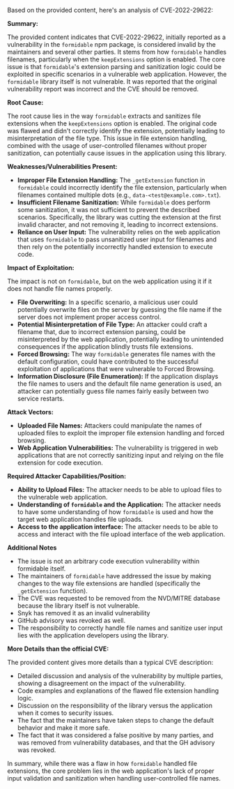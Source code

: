 Based on the provided content, here's an analysis of CVE-2022-29622:

**Summary:**

The provided content indicates that CVE-2022-29622, initially reported as a vulnerability in the `formidable` npm package, is considered invalid by the maintainers and several other parties. It stems from how `formidable` handles filenames, particularly when the `keepExtensions` option is enabled. The core issue is that `formidable`'s extension parsing and sanitization logic could be exploited in specific scenarios in a vulnerable web application. However, the `formidable` library itself is not vulnerable. It was reported that the original vulnerability report was incorrect and the CVE should be removed.

**Root Cause:**

The root cause lies in the way `formidable` extracts and sanitizes file extensions when the `keepExtensions` option is enabled. The original code was flawed and didn't correctly identify the extension, potentially leading to misinterpretation of the file type. This issue in file extension handling, combined with the usage of user-controlled filenames without proper sanitization, can potentially cause issues in the application using this library.

**Weaknesses/Vulnerabilities Present:**

*   **Improper File Extension Handling:** The `_getExtension` function in `formidable` could incorrectly identify the file extension, particularly when filenames contained multiple dots (e.g., `data-<test@example.com>.txt`).
*   **Insufficient Filename Sanitization:** While `formidable` does perform some sanitization, it was not sufficient to prevent the described scenarios. Specifically, the library was cutting the extension at the first invalid character, and not removing it, leading to incorrect extensions.
*   **Reliance on User Input:** The vulnerability relies on the web application that uses `formidable` to pass unsanitized user input for filenames and then rely on the potentially incorrectly handled extension to execute code.

**Impact of Exploitation:**

The impact is not on `formidable`, but on the web application using it if it does not handle file names properly.
*   **File Overwriting:**  In a specific scenario, a malicious user could potentially overwrite files on the server by guessing the file name if the server does not implement proper access control.
*   **Potential Misinterpretation of File Type:** An attacker could craft a filename that, due to incorrect extension parsing, could be misinterpreted by the web application, potentially leading to unintended consequences if the application blindly trusts file extensions.
*  **Forced Browsing:** The way `formidable` generates file names with the default configuration, could have contributed to the successful exploitation of applications that were vulnerable to Forced Browsing.
*   **Information Disclosure (File Enumeration):** If the application displays the file names to users and the default file name generation is used, an attacker can potentially guess file names fairly easily between two service restarts.

**Attack Vectors:**

*   **Uploaded File Names:** Attackers could manipulate the names of uploaded files to exploit the improper file extension handling and forced browsing.
*   **Web Application Vulnerabilities:** The vulnerability is triggered in web applications that are not correctly sanitizing input and relying on the file extension for code execution.

**Required Attacker Capabilities/Position:**

*   **Ability to Upload Files:** The attacker needs to be able to upload files to the vulnerable web application.
*   **Understanding of `formidable` and the Application:** The attacker needs to have some understanding of how `formidable` is used and how the target web application handles file uploads.
*   **Access to the application interface:** The attacker needs to be able to access and interact with the file upload interface of the web application.

**Additional Notes**
*   The issue is not an arbitrary code execution vulnerability within formidable itself.
*   The maintainers of `formidable` have addressed the issue by making changes to the way file extensions are handled (specifically the `_getExtension` function).
*   The CVE was requested to be removed from the NVD/MITRE database because the library itself is not vulnerable.
*   Snyk has removed it as an invalid vulnerability
*   GitHub advisory was revoked as well.
*   The responsibility to correctly handle file names and sanitize user input lies with the application developers using the library.

**More Details than the official CVE:**

The provided content gives more details than a typical CVE description:
*   Detailed discussion and analysis of the vulnerability by multiple parties, showing a disagreement on the impact of the vulnerability.
*   Code examples and explanations of the flawed file extension handling logic.
*   Discussion on the responsibility of the library versus the application when it comes to security issues.
*   The fact that the maintainers have taken steps to change the default behavior and make it more safe.
*   The fact that it was considered a false positive by many parties, and was removed from vulnerability databases, and that the GH advisory was revoked.

In summary, while there was a flaw in how `formidable` handled file extensions, the core problem lies in the web application's lack of proper input validation and sanitization when handling user-controlled file names.